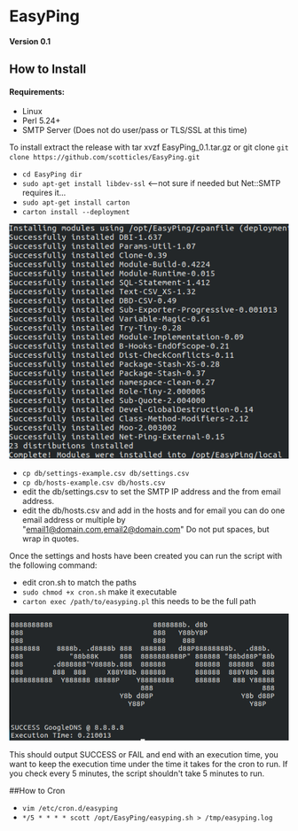 # EasyPing

#### Version 0.1

## How to Install

#### Requirements: 

 * Linux
 * Perl 5.24+
 * SMTP Server (Does not do user/pass or TLS/SSL at this time)

To install extract the release with tar xvzf EasyPing_0.1.tar.gz or git clone
`git clone https://github.com/scotticles/EasyPing.git`

* `cd EasyPing dir`
* `sudo apt-get install libdev-ssl` <--not sure if needed but Net::SMTP requires it...
* `sudo apt-get install carton`
* `carton install --deployment`

![alt text](https://github.com/scotticles/EasyPing/raw/master/screenshots/screenshot-1.png "Carton Install")

* `cp db/settings-example.csv db/settings.csv`
* `cp db/hosts-example.csv db/hosts.csv`
* edit the db/settings.csv to set the SMTP IP address and the from email address.
* edit the db/hosts.csv and add in the hosts and for email you can do one email address or multiple
by "email1@domain.com,email2@domain.com" Do not put spaces, but wrap in quotes.

Once the settings and hosts have been created you can run the script with the following command:
* edit cron.sh to match the paths
* `sudo chmod +x cron.sh` make it executable
* `carton exec /path/to/easyping.pl` this needs to be the full path


![alt text](https://github.com/scotticles/EasyPing/raw/master/screenshots/screenshot.png "Run Screenshot")

This should output SUCCESS or FAIL and end with an execution time, you want to keep
the execution time under the time it takes for the cron to run. If you check every 5 minutes, 
the script shouldn't take 5 minutes to run.
 
##How to Cron
* `vim /etc/cron.d/easyping`
* `*/5 * * * * scott /opt/EasyPing/easyping.sh > /tmp/easyping.log`